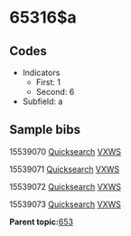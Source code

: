# 65316$a

## Codes

-   Indicators
    -   First: 1
    -   Second: 6
-   Subfield: a

## Sample bibs

15539070 [Quicksearch](https://search.library.yale.edu/catalog/15539070) [VXWS](http://prodorbis.library.yale.edu:7014/vxws/GetHoldingsService?bibId=15539070)

15539071 [Quicksearch](https://search.library.yale.edu/catalog/15539071) [VXWS](http://prodorbis.library.yale.edu:7014/vxws/GetHoldingsService?bibId=15539071)

15539072 [Quicksearch](https://search.library.yale.edu/catalog/15539072) [VXWS](http://prodorbis.library.yale.edu:7014/vxws/GetHoldingsService?bibId=15539072)

15539073 [Quicksearch](https://search.library.yale.edu/catalog/15539073) [VXWS](http://prodorbis.library.yale.edu:7014/vxws/GetHoldingsService?bibId=15539073)

**Parent topic:**[653](../../tags/653/653.md)

